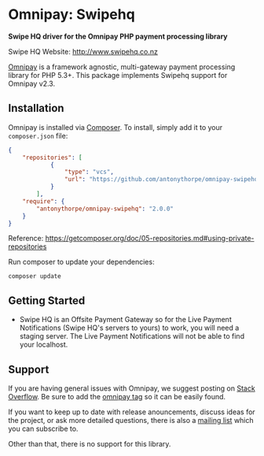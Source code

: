 # Omnipay: Swipehq

**Swipe HQ driver for the Omnipay PHP payment processing library**

Swipe HQ Website: http://www.swipehq.co.nz

[Omnipay](https://github.com/omnipay/omnipay) is a framework agnostic, multi-gateway payment
processing library for PHP 5.3+. This package implements Swipehq support for Omnipay v2.3.

## Installation
Omnipay is installed via [Composer](http://getcomposer.org/). To install, simply add it
to your `composer.json` file:

```json
{
    "repositories": [
            {
                "type": "vcs",
                "url": "https://github.com/antonythorpe/omnipay-swipehq"
            }
        ],
    "require": {
        "antonythorpe/omnipay-swipehq": "2.0.0"
    }
}
```
Reference: https://getcomposer.org/doc/05-repositories.md#using-private-repositories

Run composer to update your dependencies:
```
composer update
```
 
## Getting Started

- Swipe HQ is an Offsite Payment Gateway so for the Live Payment Notifications (Swipe HQ's servers to yours) to work, you will need a staging server.  The Live Payment Notifications will not be able to find your localhost.

## Support

If you are having general issues with Omnipay, we suggest posting on
[Stack Overflow](http://stackoverflow.com/). Be sure to add the
[omnipay tag](http://stackoverflow.com/questions/tagged/omnipay) so it can be easily found.

If you want to keep up to date with release anouncements, discuss ideas for the project,
or ask more detailed questions, there is also a [mailing list](https://groups.google.com/forum/#!forum/omnipay) which
you can subscribe to.

Other than that, there is no support for this library.
